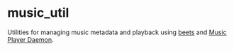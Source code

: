 # music_util

Utilities for managing music metadata and playback using [beets](https://beets.io/) and [Music Player Daemon](https://www.musicpd.org/).
